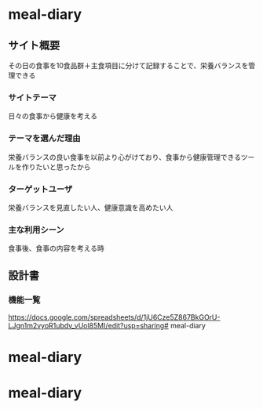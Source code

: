 # meal-diary

## サイト概要
その日の食事を10食品群＋主食項目に分けて記録することで、栄養バランスを管理できる

### サイトテーマ
日々の食事から健康を考える

### テーマを選んだ理由
栄養バランスの良い食事を以前より心がけており、食事から健康管理できるツールを作りたいと思ったから

### ターゲットユーザ
栄養バランスを見直したい人、健康意識を高めたい人

### 主な利用シーン
食事後、食事の内容を考える時

## 設計書

### 機能一覧
https://docs.google.com/spreadsheets/d/1jU6Cze5Z867BkGOrU-LJgn1m2vyoR1ubdv_vUol85MI/edit?usp=sharing# meal-diary
# meal-diary
# meal-diary
